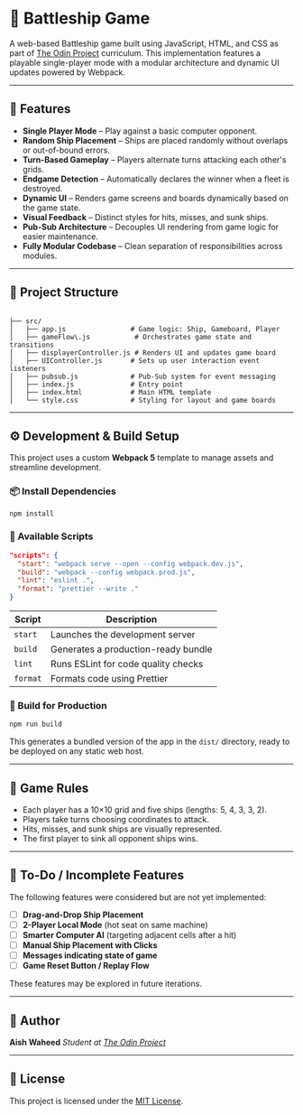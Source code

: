 # 🎯 Battleship Game

A web-based Battleship game built using JavaScript, HTML, and CSS as part of [The Odin Project](https://www.theodinproject.com/) curriculum. This implementation features a playable single-player mode with a modular architecture and dynamic UI updates powered by Webpack.

---

## 🚀 Features

- **Single Player Mode** – Play against a basic computer opponent.
- **Random Ship Placement** – Ships are placed randomly without overlaps or out-of-bound errors.
- **Turn-Based Gameplay** – Players alternate turns attacking each other's grids.
- **Endgame Detection** – Automatically declares the winner when a fleet is destroyed.
- **Dynamic UI** – Renders game screens and boards dynamically based on the game state.
- **Visual Feedback** – Distinct styles for hits, misses, and sunk ships.
- **Pub-Sub Architecture** – Decouples UI rendering from game logic for easier maintenance.
- **Fully Modular Codebase** – Clean separation of responsibilities across modules.

---

## 🧩 Project Structure

```

├── src/
│   ├── app.js                # Game logic: Ship, Gameboard, Player
│   ├── gameFlow\.js           # Orchestrates game state and transitions
│   ├── displayerController.js # Renders UI and updates game board
│   ├── UIController.js       # Sets up user interaction event listeners
│   ├── pubsub.js             # Pub-Sub system for event messaging
│   ├── index.js              # Entry point
│   ├── index.html            # Main HTML template
│   └── style.css             # Styling for layout and game boards

````

---

## ⚙️ Development & Build Setup

This project uses a custom **Webpack 5** template to manage assets and streamline development.

### 📦 Install Dependencies

```bash
npm install
````

### 🔧 Available Scripts

```json
"scripts": {
  "start": "webpack serve --open --config webpack.dev.js",
  "build": "webpack --config webpack.prod.js",
  "lint": "eslint .",
  "format": "prettier --write ."
}
```

| Script   | Description                         |
| -------- | ----------------------------------- |
| `start`  | Launches the development server     |
| `build`  | Generates a production-ready bundle |
| `lint`   | Runs ESLint for code quality checks |
| `format` | Formats code using Prettier         |

### 🚀 Build for Production

```bash
npm run build
```

This generates a bundled version of the app in the `dist/` directory, ready to be deployed on any static web host.

---

## 🧠 Game Rules

* Each player has a 10×10 grid and five ships (lengths: 5, 4, 3, 3, 2).
* Players take turns choosing coordinates to attack.
* Hits, misses, and sunk ships are visually represented.
* The first player to sink all opponent ships wins.

---

## 📝 To-Do / Incomplete Features

The following features were considered but are not yet implemented:

* [ ] **Drag-and-Drop Ship Placement**
* [ ] **2-Player Local Mode** (hot seat on same machine)
* [ ] **Smarter Computer AI** (targeting adjacent cells after a hit)
* [ ] **Manual Ship Placement with Clicks**
* [ ] **Messages indicating state of game**
* [ ] **Game Reset Button / Replay Flow**

These features may be explored in future iterations.

---

## 👤 Author

**Aish Waheed**
*Student at [The Odin Project](https://www.theodinproject.com/)*

---

## 📜 License

This project is licensed under the [MIT License](LICENSE).
